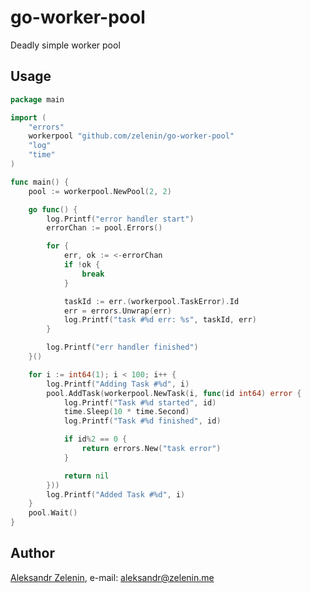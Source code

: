 # go-worker-pool

Deadly simple worker pool

## Usage

```go
package main

import (
	"errors"
	workerpool "github.com/zelenin/go-worker-pool"
	"log"
	"time"
)

func main() {
	pool := workerpool.NewPool(2, 2)

	go func() {
		log.Printf("error handler start")
		errorChan := pool.Errors()

		for {
			err, ok := <-errorChan
			if !ok {
				break
			}

			taskId := err.(workerpool.TaskError).Id
			err = errors.Unwrap(err)
			log.Printf("task #%d err: %s", taskId, err)
		}

		log.Printf("err handler finished")
	}()

	for i := int64(1); i < 100; i++ {
		log.Printf("Adding Task #%d", i)
		pool.AddTask(workerpool.NewTask(i, func(id int64) error {
			log.Printf("Task #%d started", id)
			time.Sleep(10 * time.Second)
			log.Printf("Task #%d finished", id)

			if id%2 == 0 {
				return errors.New("task error")
			}

			return nil
		}))
		log.Printf("Added Task #%d", i)
	}
	pool.Wait()
}
```

## Author

[Aleksandr Zelenin](https://github.com/zelenin/), e-mail: [aleksandr@zelenin.me](mailto:aleksandr@zelenin.me)

